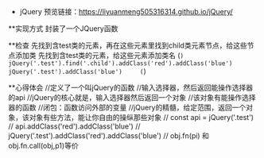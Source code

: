 * jQuery
预览链接：https://liyuanmeng505316314.github.io/jQuery/

**实现方式
封装了一个JQuery函数

**检查
先找到含test类的元素，再在这些元素里找到child类元素节点，给这些节点添加类
先找到含test类的元素，给这些元素添加类名
(```)
jQuery('.test').find('.child').addClass('red').addClass('blue')    
jQuery('.test').addClass('blue')    
(```)

**心得体会
//定义了一个叫jQuery的函数
//输入选择器，然后返回能操作选择器的api
//jQuery的核心就是，输入选择器然后返回一个对象
//该对象有能操作选择器的函数
//闭包：函数访问外部的变量
//jQuery的精髓，给定范围，返回一个对象，该对象有些方法，能让你自由的操纵那些对象 
// const api = jQuery('.test')
// api.addClass('red').addClass('blue')
// jQuery('.test').addClass('red').addClass('blue')
// obj.fn(pi) 和obj.fn.call(obj,p1)等价
